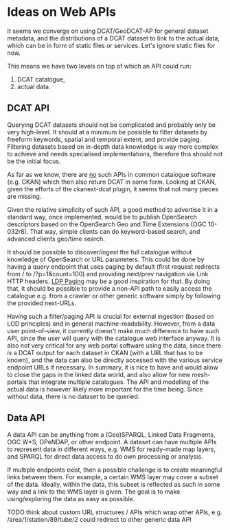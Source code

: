 # Ideas on Web APIs

It seems we converge on using DCAT/GeoDCAT-AP for general dataset metadata, and the distributions of a DCAT dataset to link to the actual data, which can be in form of static files or services. Let's ignore static files for now.

This means we have two levels on top of which an API could run:

1. DCAT catalogue,
2. actual data.

## DCAT API

Querying DCAT datasets should not be complicated and probably only be very high-level.
It should at a minimum be possible to filter datasets by freeform keywords, spatial and temporal extent, and provide paging. Filtering datasets based on in-depth data knowledge is way more complex to achieve and needs specialised implementations, therefore this should not be the initial focus. 

As far as we know, there are [no](https://github.com/ckan/ckanext-dcat/issues/38) such APIs in common catalogue software (e.g. CKAN) which then also return DCAT in some form. Looking at CKAN, given the efforts of the ckanext-dcat plugin, it seems that not many pieces are missing.

Given the relative simplicity of such API, a good method to advertise it in a standard way, once implemented, would be to publish OpenSearch descriptors based on the OpenSearch Geo and Time Extensions (OGC 10-032r8). That way, simple clients can do keyword-based search, and advanced clients geo/time search.

It should be possible to discover/ingest the full catalogue without knowledge of OpenSearch or URL parameters. This could be done by having a query endpoint that uses paging by default (first request redirects from / to /?p=1&count=100) and providing next/prev navigation via Link HTTP headers. [LDP Paging](https://dvcs.w3.org/hg/ldpwg/raw-file/default/ldp-paging.html) may be a good inspiration for that. By doing that, it should be possible to provide a non-API path to easily access the catalogue e.g. from a crawler or other generic software simply by following the provided next-URLs.

Having such a filter/paging API is crucial for external ingestion (based on LOD principles) and in general machine-readability. However, from a data user point-of-view, it currently doesn't make much difference to have such API, since the user will query with the catalogue web interface anyway. It is also not very critical for any web portal software using the data, since there *is* a DCAT output for each dataset in CKAN (with a URL that has to be known), and the data can also be directly accessed with the various service endpoint URLs if necessary. In summary, it is nice to have and would allow to close the gaps in the linked data world, and also allow for new mesh-portals that integrate multiple catalogues. The API and modelling of the actual data is however likely more important for the time being. Since without data, there is no dataset to be queried.

## Data API

A data API can be anything from a (Geo)SPARQL, Linked Data Fragments, OGC W*S, OPeNDAP, or other endpoint. A dataset can have multiple APIs to represent data in different ways, e.g. WMS for ready-made map layers, and SPARQL for direct data access to do own processing or analysis.

If multiple endpoints exist, then a possible challenge is to create meaningful links between them. For example, a certain WMS layer may cover a subset of the data. Ideally, within the data, this subset is reflected as such in some way and a link to the WMS layer is given. The goal is to make using/exploring the data as easy as possible.

TODO think about custom URL structures / APIs which wrap other APIs, e.g. /area/1/station/89/tube/2 could redirect to other generic data API
